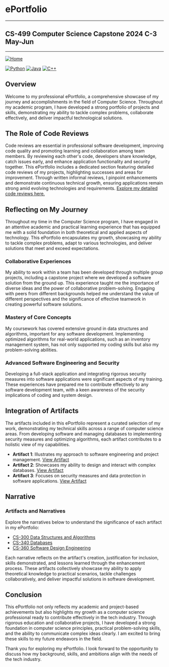 # ePortfolio
---
## CS-499 Computer Science Capstone 2024 C-3 May-Jun
---
[![Home](https://img.shields.io/badge/Home-Click%20Here-red?style=flat&logo=github)](https://github.com/Hong-Luu/CS-499-Computer-Science-Capstone.git)

[![Python](https://img.shields.io/badge/Python-yellow?style=flat-circle&logo=python&logoColor=white)](URL_to_Python_section_or_repo)
[![Java](https://img.shields.io/badge/Java-orange?style=flat-circle&logo=java&logoColor=white)](URL_to_Java_section_or_repo)
[![C++](https://img.shields.io/badge/C++-green?style=flat-circle&logo=cplusplus&logoColor=white)](https://github.com/Hong-Luu/CS-210-C-plus-plus.git)

## Overview
Welcome to my professional ePortfolio, a comprehensive showcase of my journey and accomplishments in the field of Computer Science. Throughout my academic program, I have developed a strong portfolio of projects and skills, demonstrating my ability to tackle complex problems, collaborate effectively, and deliver impactful technological solutions.

## The Role of Code Reviews
Code reviews are essential in professional software development, improving code quality and promoting learning and collaboration among team members. By reviewing each other's code, developers share knowledge, catch issues early, and enhance application functionality and security together. This ePortfolio includes a dedicated section featuring detailed code reviews of my projects, highlighting successes and areas for improvement. Through written informal reviews, I pinpoint enhancements and demonstrate continuous technical growth, ensuring applications remain strong amid evolving technologies and requirements. [Explore my detailed code reviews here.](https://github.com/Hong-Luu/CS-499-Computer-Science-Capstone/tree/main/Code%20Reviews)

## Reflecting on My Journey

Throughout my time in the Computer Science program, I have engaged in an attentive academic and practical learning experience that has equipped me with a solid foundation in both theoretical and applied aspects of technology. This ePortfolio encapsulates my growth, showcasing my ability to tackle complex problems, adapt to various technologies, and deliver solutions that meet and exceed expectations.

### Collaborative Experiences

My ability to work within a team has been developed through multiple group projects, including a capstone project where we developed a software solution from the ground up. This experience taught me the importance of diverse ideas and the power of collaborative problem-solving. Engaging with peers from different backgrounds helped me understand the value of different perspectives and the significance of effective teamwork in creating powerful software solutions.

### Mastery of Core Concepts

My coursework has covered extensive ground in data structures and algorithms, important for any software development. Implementing optimized algorithms for real-world applications, such as an inventory management system, has not only supported my coding skills but also my problem-solving abilities.

### Advanced Software Engineering and Security

Developing a full-stack application and integrating rigorous security measures into software applications were significant aspects of my training. These experiences have prepared me to contribute effectively to any software development team, with a keen awareness of the security implications of coding and system design.

## Integration of Artifacts
The artifacts included in this ePortfolio represent a curated selection of my work, demonstrating my technical skills across a range of computer science areas. From developing software and managing databases to implementing security measures and optimizing algorithms, each artifact contributes to a holistic view of my capabilities.

- **Artifact 1**: Illustrates my approach to software engineering and project management. [View Artifact](https://github.com/Hong-Luu/CS-499-Computer-Science-Capstone/tree/main/Artifacts/CS-300%20Data%20structure%20and%20algorithm)
- **Artifact 2**: Showcases my ability to design and interact with complex databases. [View Artifact](https://github.com/Hong-Luu/CS-499-Computer-Science-Capstone/tree/main/Artifacts/CS%20340%20-%20Databases%20)
- **Artifact 3**: Focuses on security measures and data protection in software applications. [View Artifact](https://github.com/Hong-Luu/CS-499-Computer-Science-Capstone/tree/main/Artifacts/CS-360%20Software%20Design%20Engineering)

## Narrative
### Artifacts and Narratives

Explore the narratives below to understand the significance of each artifact in my ePortfolio:

- [CS-300 Data Structures and Algorithms](https://github.com/Hong-Luu/CS-499-Computer-Science-Capstone/tree/main/Enhancements/CS%20300%20Data%20structure%20and%20algorithm)
- [CS-340 Databases](https://github.com/Hong-Luu/CS-499-Computer-Science-Capstone/tree/main/Enhancements/CS%20340%20-%20Databases)
- [CS-360 Software Design Engineering](https://github.com/Hong-Luu/CS-499-Computer-Science-Capstone/tree/main/Enhancements/CS360-softwareDesignEngineering)

Each narrative reflects on the artifact's creation, justification for inclusion, skills demonstrated, and lessons learned through the enhancement process. These artifacts collectively showcase my ability to apply theoretical knowledge to practical scenarios, tackle challenges collaboratively, and deliver impactful solutions in software development.



## Conclusion
This ePortfolio not only reflects my academic and project-based achievements but also highlights my growth as a computer science professional ready to contribute effectively in the tech industry. Through rigorous education and collaborative projects, I have developed a strong foundation in computer science principles, practical problem-solving skills, and the ability to communicate complex ideas clearly. I am excited to bring these skills to my future endeavors in the field.

Thank you for exploring my ePortfolio. I look forward to the opportunity to discuss how my background, skills, and ambitions align with the needs of the tech industry.




